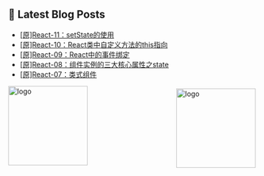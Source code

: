 ## 📕 Latest Blog Posts

<!-- BLOG-POST-LIST:START -->
- [[原]React-11：setState的使用](https://blog.csdn.net/sinat_41696687/article/details/115055470)
- [[原]React-10：React类中自定义方法的this指向](https://blog.csdn.net/sinat_41696687/article/details/115052625)
- [[原]React-09：React中的事件绑定](https://blog.csdn.net/sinat_41696687/article/details/115051854)
- [[原]React-08：组件实例的三大核心属性之state](https://blog.csdn.net/sinat_41696687/article/details/115049824)
- [[原]React-07：类式组件](https://blog.csdn.net/sinat_41696687/article/details/115049080)
<!-- BLOG-POST-LIST:END -->
<img src="https://github-readme-stats.vercel.app/api?username=qq1120637483&show_icons=true" alt="logo" height="160" align="right" style="margin: 5px; margin-bottom: 20px;" />

<img src="https://github-profile-trophy.vercel.app/?username=qq1120637483&theme=flat&column=7" alt="logo" height="160" align="center" style="margin: auto; margin-bottom: 20px;" />


<!--
**qq1120637483/qq1120637483** is a ✨ _special_ ✨ repository because its `README.md` (this file) appears on your GitHub profile.

Here are some ideas to get you started:

- 🔭 I’m currently working on ...
- 🌱 I’m currently learning ...
- 👯 I’m looking to collaborate on ...
- 🤔 I’m looking for help with ...
- 💬 Ask me about ...
- 📫 How to reach me: ...
- 😄 Pronouns: ...
- ⚡ Fun fact: ...
-->
